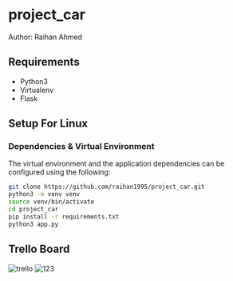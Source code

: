 # project_car

Author: Raihan Ahmed

## Requirements
- Python3
- Virtualenv
- Flask

## Setup For Linux
### Dependencies & Virtual Environment
The virtual environment and the application dependencies can be configured using the following:
```bash
git clone https://github.com/raihan1995/project_car.git
python3 -m venv venv
source venv/bin/activate
cd project_car
pip install -r requirements.txt
python3 app.py
```
## Trello Board
![trello](https://imgur.com/a/SnQDS1P)
![123](https://user-images.githubusercontent.com/35694370/111624169-3f0bdc80-87e3-11eb-8b1f-e299dbf01b63.png)

